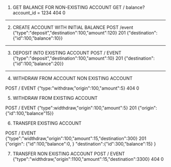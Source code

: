 1. GET BALANCE FOR NON-EXISTING ACCOUNT
   GET / balance?account_id = 1234
   404 0

---

2. CREATE ACCOUNT WITH INITIAL BALANCE
   POST /event {"type":"deposit","destination":100,"amount":120}
   201 {"destination":{"id":100,"balance":10}}

---

3. DEPOSIT INTO EXISTING ACCOUNT
   POST / EVENT {"type":"deposit","destination":100,"amount":10}
   201 {"destination":{"id":100,"balance":20}}

---

4. WITHDRAW FROM ACCOUNT NON EXISTING ACCOUNT

POST / EVENT {"type:"withdraw,"origin":100,"amount":5}
404 0

5. WITHDRAW FROM EXISTING ACCOUNT

POST / EVENT {"type":widthdraw,"origin":100,"amount":5}
201 {"origin":{"id":100,"balance"15}}

6. TRANSFER EXISTING ACCOUNT

POST / EVENT {"type":"widthdraw,"origin":100,"amount":15,"destination":300}
201 {"origin": {"id":100,"balance":0, } "destination":{"id":300,"balance":15} }

7. TRANSFER NON EXISTING ACCOUNT
   POST / EVENT {"type":"widthdraw,"origin":1100,"amount":15,"destination":3300}
   404 0
